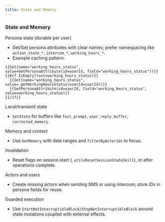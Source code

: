 ```yaml
---
title: State and Memory
---
```


### State and Memory

Persona state (durable per user)
- Set/Get persona attributes with clear names; prefer namespacing like `action_state_*`, `intercom_*`, `working_hours_*`.
- Example caching pattern:
```guidance
{{Set(name="working_hours_status", value=GetPersonaAttribute(id=userId, field="working_hours_status"))}}
{{#if IsEmpty(text=working_hours_status)}}
  {{Set(name="working_hours_status", value=_getWorkingHoursStatus(userId=userId))}}
  {{SetPersonaAttribute(id=userId, field="working_hours_status", value=working_hours_status)}}
{{/if}}
```

Local/transient state
- `SetState` for buffers like `fast_prompt`, `user_reply_buffer`, `corrected_memory`.

Memory and context
- Use `GetMemory` with date ranges and `filterByActorIds` to focus.

Invalidation
- Reset flags on session start (`_utilsResetSessionStateSkill`), or after operations complete.

Actors and users
- Create missing actors when sending SMS or using intercom; store IDs in persona fields for reuse.

Guarded execution
- Use `StartNotInterruptibleBlock/StopNotInterruptibleBlock` around state mutations coupled with external effects.
